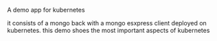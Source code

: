 A demo app for kubernetes

it consists of a mongo back with a mongo esxpress client deployed on kubernetes.
this demo shoes the most important aspects of kubernetes
